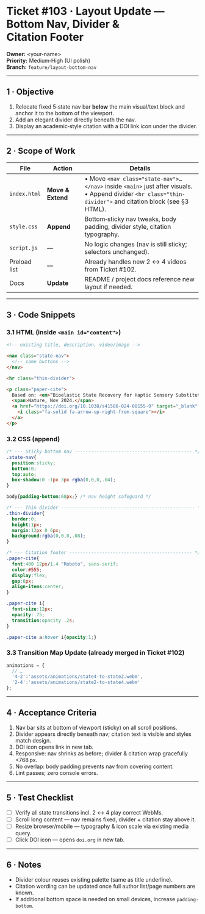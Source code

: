 
# Ticket #103 · Layout Update — Bottom Nav, Divider & Citation Footer

**Owner:** <your‑name>  
**Priority:** Medium‑High (UI polish)  
**Branch:** `feature/layout-bottom-nav`

---

## 1 · Objective  
1. Relocate fixed 5‑state nav bar **below** the main visual/text block and anchor it to the bottom of the viewport.  
2. Add an elegant divider directly beneath the nav.  
3. Display an academic‑style citation with a DOI link icon under the divider.  

---

## 2 · Scope of Work  

| File | Action | Details |
|------|--------|---------|
| `index.html` | **Move & Extend** | • Move `<nav class="state-nav">…</nav>` inside `<main>` just after visuals.<br>• Append divider `<hr class="thin-divider">` and citation block (see §3 HTML). |
| `style.css` | **Append** | Bottom‑sticky nav tweaks, body padding, divider style, citation typography. |
| `script.js` | — | No logic changes (nav is still sticky; selectors unchanged). |
| Preload list | — | Already handles new 2 ↔ 4 videos from Ticket #102. |
| Docs | **Update** | README / project docs reference new layout if needed. |

---

## 3 · Code Snippets

### 3.1 HTML (inside `<main id="content">`)
```html
<!-- existing title, description, video/image -->

<nav class="state-nav">
  <!-- same buttons -->
</nav>

<hr class="thin-divider">

<p class="paper-cite">
  Based on: <em>“Bioelastic State Recovery for Haptic Sensory Substitution.”</em>
  <span>Nature, Nov 2024.</span>
  <a href="https://doi.org/10.1038/s41586-024-08155-9" target="_blank" rel="noopener">
    <i class="fa-solid fa-arrow-up-right-from-square"></i>
  </a>
</p>
```

### 3.2 CSS (append)
```css
/* --- Sticky bottom nav ------------------------------------------- */
.state-nav{
  position:sticky;
  bottom:0;
  top:auto;
  box-shadow:0 -1px 3px rgba(0,0,0,.04);
}

body{padding-bottom:68px;} /* nav height safeguard */

/* --- Thin divider ------------------------------------------------- */
.thin-divider{
  border:0;
  height:1px;
  margin:12px 0 6px;
  background:rgba(0,0,0,.08);
}

/* --- Citation footer --------------------------------------------- */
.paper-cite{
  font:400 12px/1.4 "Roboto", sans-serif;
  color:#555;
  display:flex;
  gap:6px;
  align-items:center;
}

.paper-cite i{
  font-size:12px;
  opacity:.75;
  transition:opacity .2s;
}

.paper-cite a:hover i{opacity:1;}
```

### 3.3 Transition Map Update (already merged in Ticket #102)
```js
animations = {
  // …
  '4-2':'assets/animations/state4-to-state2.webm',
  '2-4':'assets/animations/state2-to-state4.webm'
};
```

---

## 4 · Acceptance Criteria  

1. Nav bar sits at bottom of viewport (sticky) on all scroll positions.  
2. Divider appears directly beneath nav; citation text is visible and styles match design.  
3. DOI icon opens link in new tab.  
4. Responsive: nav shrinks as before; divider & citation wrap gracefully <768 px.  
5. No overlap: body padding prevents nav from covering content.  
6. Lint passes; zero console errors.

---

## 5 · Test Checklist  

- [ ] Verify all state transitions incl. 2 ↔ 4 play correct WebMs.  
- [ ] Scroll long content — nav remains fixed, divider + citation stay above it.  
- [ ] Resize browser/mobile — typography & icon scale via existing media query.  
- [ ] Click DOI icon — opens `doi.org` in new tab.  

---

## 6 · Notes  

* Divider colour reuses existing palette (same as title underline).  
* Citation wording can be updated once full author list/page numbers are known.  
* If additional bottom space is needed on small devices, increase `padding-bottom`.  
